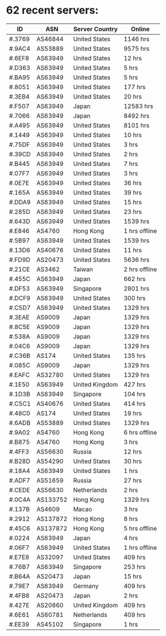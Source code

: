 # 62 recent servers:

| ID | ASN | Server Country | Online |
| ------ | ------ | ------ | ------ |
| #.3769 | AS46844 | United States | 1146 hrs |
| #.9AC4 | AS53889 | United States | 9575 hrs |
| #.6EF8 | AS63949 | United States | 12 hrs |
| #.D363 | AS63949 | United States | 5 hrs |
| #.BA95 | AS63949 | United States | 5 hrs |
| #.8051 | AS63949 | United States | 177 hrs |
| #.3EB4 | AS63949 | United States | 20 hrs |
| #.F507 | AS63949 | Japan | 12583 hrs |
| #.7066 | AS63949 | Japan | 8492 hrs |
| #.A495 | AS63949 | United States | 8101 hrs |
| #.1449 | AS63949 | United States | 10 hrs |
| #.75DF | AS63949 | United States | 3 hrs |
| #.39CD | AS63949 | United States | 2 hrs |
| #.B445 | AS63949 | United States | 7 hrs |
| #.07F7 | AS63949 | United States | 3 hrs |
| #.0E7E | AS63949 | United States | 36 hrs |
| #.165A | AS63949 | United States | 39 hrs |
| #.DDA9 | AS63949 | United States | 15 hrs |
| #.285D | AS63949 | United States | 23 hrs |
| #.643D | AS63949 | United States | 1539 hrs |
| #.E846 | AS4760 | Hong Kong | 1 hrs offline |
| #.5B97 | AS63949 | United States | 1539 hrs |
| #.13D6 | AS40676 | United States | 11 hrs |
| #.FD9D | AS20473 | United States | 5636 hrs |
| #.21CE | AS3462 | Taiwan | 2 hrs offline |
| #.455C | AS63949 | Japan | 662 hrs |
| #.DF53 | AS63949 | Singapore | 2801 hrs |
| #.DCF9 | AS63949 | United States | 300 hrs |
| #.C5D7 | AS63949 | United States | 1329 hrs |
| #.3EAE | AS9009 | Japan | 1329 hrs |
| #.8C5E | AS9009 | Japan | 1329 hrs |
| #.538A | AS9009 | Japan | 1329 hrs |
| #.04C6 | AS9009 | Japan | 1329 hrs |
| #.C36B | AS174 | United States | 135 hrs |
| #.085C | AS9009 | Japan | 1329 hrs |
| #.EAFC | AS32780 | United States | 1329 hrs |
| #.1E50 | AS63949 | United Kingdom | 427 hrs |
| #.1D3B | AS63949 | Singapore | 104 hrs |
| #.C5C1 | AS40676 | United States | 414 hrs |
| #.48C0 | AS174 | United States | 19 hrs |
| #.6ADB | AS53889 | United States | 1329 hrs |
| #.9A02 | AS4760 | Hong Kong | 6 hrs offline |
| #.B875 | AS4760 | Hong Kong | 3 hrs |
| #.4FF3 | AS56630 | Russia | 12 hrs |
| #.B28D | AS54290 | United States | 30 hrs |
| #.18A4 | AS63949 | United States | 1 hrs |
| #.ADF7 | AS51659 | Russia | 27 hrs |
| #.CEDE | AS56630 | Netherlands | 2 hrs |
| #.0C4A | AS133752 | Hong Kong | 1329 hrs |
| #.137B | AS4609 | Macao | 3 hrs |
| #.2912 | AS137872 | Hong Kong | 8 hrs |
| #.45C6 | AS137872 | Hong Kong | 5 hrs offline |
| #.0224 | AS63949 | Japan | 4 hrs |
| #.06F7 | AS63949 | United States | 1 hrs offline |
| #.E7E8 | AS32097 | United States | 409 hrs |
| #.76B7 | AS63949 | Singapore | 253 hrs |
| #.B64A | AS20473 | Japan | 15 hrs |
| #.79E7 | AS63949 | Germany | 409 hrs |
| #.4FB8 | AS20473 | Japan | 2 hrs |
| #.427E | AS20860 | United Kingdom | 409 hrs |
| #.6E61 | AS60781 | Netherlands | 409 hrs |
| #.EE39 | AS45102 | Singapore | 1 hrs |

